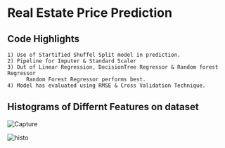 # Real Estate Price Prediction

## Code Highlights
    1) Use of Startified Shuffel Split model in prediction.
    2) Pipeline for Imputer & Standard Scaler
    3) Out of Linear Regression, DecisionTree Regressor & Random forest Regressor 
          Random Forest Regressor performs best.
    4) Model has evaluated using RMSE & Cross Validation Technique.
    
## Histograms of Differnt Features on dataset

![Capture](https://user-images.githubusercontent.com/61742890/85382532-b0707480-b55c-11ea-92bd-246a3b548b07.PNG)

![histo](https://user-images.githubusercontent.com/61742890/85382512-ab132a00-b55c-11ea-93ce-e3ef9147409b.PNG)
